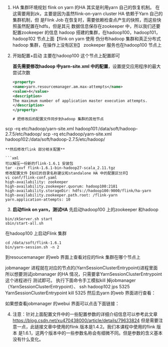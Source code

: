 1. HA 集群环境规划
  flink on yarn 的HA 其实是利用yarn 自己的恢复机制。
  在这需要用到zk，主要是因为虽然flink-on-yarn cluster HA 依赖于Yarn 自己的集群机制，但
  是Flink Job 在恢复时，需要依赖检查点产生的快照，而这些快照虽然配置在hdfs，但是其元
  数据信息保存在zookeeper 中，所以我们还要配置zookeeper 的信息
  hadoop 搭建的集群，在hadoop100，hadoop101，hadoop102 节点上面【flink on yarn 使用
  伪分布hadoop 集群和真正分布式hadoop 集群，在操作上没有区别】
  zookeeper 服务也在hadoop100 节点上

2. 开始配置+启动
   主要在hadoop100 这个节点上配置即可

   **首先需要修改hadoop 中yarn-site.xml 中的配置**，设置提交应用程序的最大尝试次数

   ```xml
   <property>
   <name>yarn.resourcemanager.am.max-attempts</name>
   <value>4</value>
   <description>
   The maximum number of application master execution attempts.
   </description>
   </property>
   
   # 把修改后的配置文件同步到hadoop 集群的其他节点
scp -rq etc/hadoop/yarn-site.xml hadoop101:/data/soft/hadoop-2.7.5/etc/hadoop/
scp -rq etc/hadoop/yarn-site.xml hadoop102:/data/soft/hadoop-2.7.5/etc/hadoop/
   ```
**然后修改flink 部分相关配置**

```xml
可以解压一份新的flink-1.6.1 安装包
tar -zxvf flink-1.6.1-bin-hadoop27-scala_2.11.tgz
修改配置文件【标红的目录名称建议和standalone HA 中的配置区分开】
vi conf/flink-conf.yaml
high-availability: zookeeper
high-availability.zookeeper.quorum: hadoop100:2181
high-availability.storageDir: hdfs://hadoop100:9000/flink/ha-yarn
   high-availability.zookeeper.path.root: /flink-yarn
   yarn.application-attempts: 10
   ```
   
   
   
3. **启动flink on yarn，测试HA**
  先启动hadoop100 上的zookeeper 和hadoop

  ```shell
  bin/zkServer.sh start
  sbin/start-all.sh
  ```

  

  在hadoop100 上启动Flink 集群

  ```shell
  cd /data/soft/flink-1.6.1
  bin/yarn-session.sh -n 2
  ```

  到resoucemanager 的web 界面上查看对应的flink 集群在哪个节点上

  jobmanager 进程就在对应的节点的(YarnSessionClusterEntrypoint)进程里面
  所以想要测试jobmanager 的HA 情况，只需要拿YarnSessionClusterEntrypoint 这个进程进行
  测试即可。
  执行下面命令手工模拟kill 掉jobmanager（YarnSessionClusterEntrypoint）、
  ssh hadoop102
  jps
  5325 YarnSessionClusterEntrypoint
  kill 5325
  然后去yarn 的web 界面进行查看：

  如果想查看jobmanager 的webui 界面可以点击下面链接：

4. 注意：针对上面配置文件中的一些配置参数的详细介绍信息可以参考此文章
   https://blog.csdn.net/xu470438000/article/details/79633824
   但是需要注意一点，此链接文章中使用的flink 版本是1.4.2。我们本课程中使用的flink 版本
   是1.6.1，这两个版本中的一些参数名称会有细微不同。但是参数的含义基本没有什么变化。